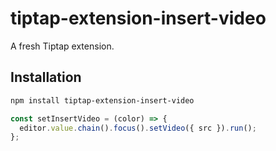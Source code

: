 # tiptap-extension-insert-video

A fresh Tiptap extension.

## Installation

```bash
npm install tiptap-extension-insert-video
```

```js
const setInsertVideo = (color) => {
  editor.value.chain().focus().setVideo({ src }).run();
};
```
